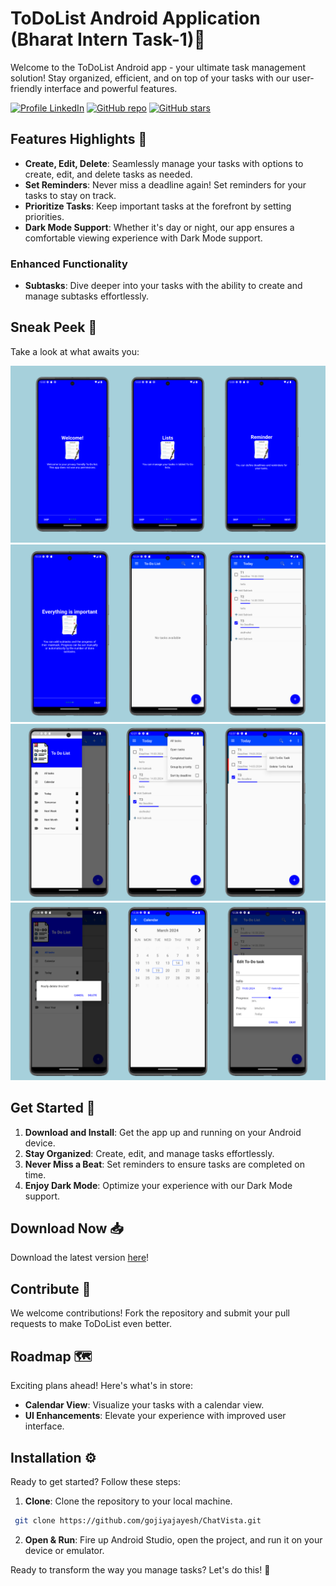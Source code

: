 # ToDoList Android Application (Bharat Intern Task-1)📝

Welcome to the ToDoList Android app - your ultimate task management solution! Stay organized, efficient, and on top of your tasks with our user-friendly interface and powerful features.

[![Profile LinkedIn](https://img.shields.io/badge/LinkedIn_Profile-gojiyajayesh-blue.svg)](https://www.linkedin.com/in/jayesh-gojiya-6528a22ab/)
[![GitHub repo](https://img.shields.io/github/issues/gojiyajayesh/ChatVista)](https://github.com/gojiyajayesh/To-Do-List_App.git)
[![GitHub stars](https://img.shields.io/github/stars/gojiyajayesh/ChatVista)](https://github.com/gojiyajayesh/To-Do-List_App/stargazers)

## Features Highlights 🚀

- **Create, Edit, Delete**: Seamlessly manage your tasks with options to create, edit, and delete tasks as needed.
- **Set Reminders**: Never miss a deadline again! Set reminders for your tasks to stay on track.
- **Prioritize Tasks**: Keep important tasks at the forefront by setting priorities.
- **Dark Mode Support**: Whether it's day or night, our app ensures a comfortable viewing experience with Dark Mode support.

### Enhanced Functionality

- **Subtasks**: Dive deeper into your tasks with the ability to create and manage subtasks effortlessly.

## Sneak Peek 📸

Take a look at what awaits you:

![Screenshot 1](images/ss_1.png)
<br>
![Screenshot 1](images/ss_2.png)
<br>
![Screenshot 1](images/ss_3.png)
<br>
![Screenshot 1](images/ss_4.png)
## Get Started 🚀

1. **Download and Install**: Get the app up and running on your Android device.
2. **Stay Organized**: Create, edit, and manage tasks effortlessly.
3. **Never Miss a Beat**: Set reminders to ensure tasks are completed on time.
4. **Enjoy Dark Mode**: Optimize your experience with our Dark Mode support.

## Download Now 📥

Download the latest version [here](https://github.com/gojiyajayesh/To-Do-List_App/blob/main/apk_file/To%20Do%20List.apk)!

## Contribute 🤝

We welcome contributions! Fork the repository and submit your pull requests to make ToDoList even better.

## Roadmap 🗺

Exciting plans ahead! Here's what's in store:
- **Calendar View**: Visualize your tasks with a calendar view.
- **UI Enhancements**: Elevate your experience with improved user interface.

## Installation ⚙

Ready to get started? Follow these steps:
1. **Clone**: Clone the repository to your local machine. 
  ```bash
   git clone https://github.com/gojiyajayesh/ChatVista.git
   ```
2. **Open & Run**: Fire up Android Studio, open the project, and run it on your device or emulator.

Ready to transform the way you manage tasks? Let's do this! 💪
